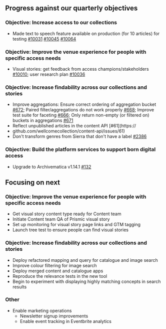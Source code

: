 ## Progress against our quarterly objectives

### Objective: Increase access to our collections
- Made text to speech feature available on production (for 10 articles) for testing [#10031](https://github.com/wellcomecollection/wellcomecollection.org/issues/10031) [#10045](https://github.com/wellcomecollection/wellcomecollection.org/issues/10045) [#10064](https://github.com/wellcomecollection/wellcomecollection.org/issues/10064)

### Objective: Improve the venue experience for people with specific access needs
- Visual stories: get feedback from access champions/stakeholders [#10010](https://github.com/wellcomecollection/wellcomecollection.org/issues/10010); user research plan [#10036](https://github.com/wellcomecollection/wellcomecollection.org/issues/10036)

### Objective: Increase findability across our collections and stories
- Improve aggregations: Ensure correct ordering of aggregation bucket [#672](https://github.com/wellcomecollection/catalogue-api/issues/672); Paired filter/aggregations do not work properly [#668](https://github.com/wellcomecollection/catalogue-api/issues/668); Improve test suite for faceting [#666](https://github.com/wellcomecollection/catalogue-api/issues/666); Only return non-empty (or filtered on) buckets in aggregations [#671]([url](https://github.com/wellcomecollection/catalogue-api/issues/671))
- Reflect unpublished articles in the content API [#61](https://
- github.com/wellcomecollection/content-api/issues/61)
- Don't transform genres from Sierra that don't have a label [#2386](https://github.com/wellcomecollection/catalogue-pipeline/issues/2386)

### Objective: Build the platform services to support born digital access
- Upgrade to Archivematica v1.14.1 [#132](https://github.com/wellcomecollection/archivematica-infrastructure/issues/132)

## Focusing on next
### Objective: Improve the venue experience for people with specific access needs
- Get visual story content type ready for Content team
- Initiate Content team QA of Prismic visual story
- Set up monitoring for visual story page links and GTM tagging
- Launch tree test to ensure people can find visual stories 

### Objective: Increase findability across our collections and stories
-	Deploy refactored mapping and query for catalogue and image search
-	Improve colour filtering for image search
-	Deploy merged content and catalogue apps
-	Reproduce the relevance tests in the new tool
-	Begin to experiment with displaying highly matching concepts in search results

### Other
- Enable marketing operations
    - Newsletter signup improvements
    - Enable event tracking in Eventbrite analytics
